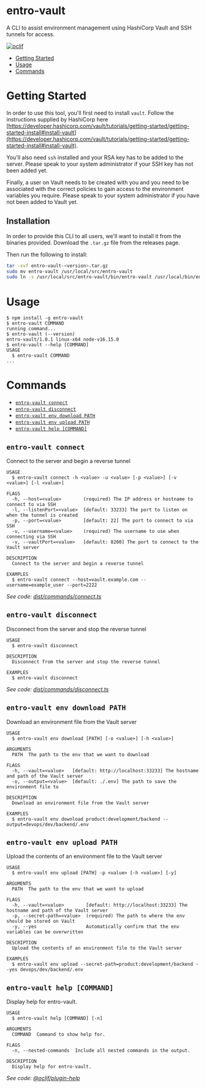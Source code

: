 entro-vault
=================

A CLI to assist environment management using HashiCorp Vault and SSH tunnels for access.

[![oclif](https://img.shields.io/badge/cli-oclif-brightgreen.svg)](https://oclif.io)

<!-- toc -->
* [Getting Started](#getting-started)
* [Usage](#usage)
* [Commands](#commands)
<!-- tocstop -->

# Getting Started
In order to use this tool, you'll first need to install `vault`. Follow the instructions supplied by HashiCorp here [https://developer.hashicorp.com/vault/tutorials/getting-started/getting-started-install#install-vault](https://developer.hashicorp.com/vault/tutorials/getting-started/getting-started-install#install-vault).

You'll also need `ssh` installed and your RSA key has to be added to the server. Please speak to your system administrator if your SSH key has not been added yet.

Finally, a user on Vault needs to be created with you and you need to be associated with the correct policies to gain access to the environment variables you require. Please speak to your system administrator if you have not been added to Vault yet.

## Installation

In order to provide this CLI to all users, we'll want to install it from the binaries provided. Download the `.tar.gz` file from the releases page.

Then run the following to install:
```bash
tar -xvf entro-vault-<version>.tar.gz
sudo mv entro-vault /usr/local/src/entro-vault
sudo ln -s /usr/local/src/entro-vault/bin/entro-vault /usr/local/bin/entro-vault
```

# Usage
<!-- usage -->
```sh-session
$ npm install -g entro-vault
$ entro-vault COMMAND
running command...
$ entro-vault (--version)
entro-vault/1.0.1 linux-x64 node-v16.15.0
$ entro-vault --help [COMMAND]
USAGE
  $ entro-vault COMMAND
...
```
<!-- usagestop -->
# Commands
<!-- commands -->
* [`entro-vault connect`](#entro-vault-connect)
* [`entro-vault disconnect`](#entro-vault-disconnect)
* [`entro-vault env download PATH`](#entro-vault-env-download-path)
* [`entro-vault env upload PATH`](#entro-vault-env-upload-path)
* [`entro-vault help [COMMAND]`](#entro-vault-help-command)

## `entro-vault connect`

Connect to the server and begin a reverse tunnel

```
USAGE
  $ entro-vault connect -h <value> -u <value> [-p <value>] [-v <value>] [-l <value>]

FLAGS
  -h, --host=<value>        (required) The IP address or hostname to connect to via SSH
  -l, --listenPort=<value>  [default: 33233] The port to listen on when the tunnel is created
  -p, --port=<value>        [default: 22] The port to connect to via SSH
  -u, --username=<value>    (required) The username to use when connecting via SSH
  -v, --vaultPort=<value>   [default: 8200] The port to connect to the Vault server

DESCRIPTION
  Connect to the server and begin a reverse tunnel

EXAMPLES
  $ entro-vault connect --host=vault.example.com --username=example_user --port=2222
```

_See code: [dist/commands/connect.ts](https://github.com/entrostat/entro-vault/blob/v1.0.1/dist/commands/connect.ts)_

## `entro-vault disconnect`

Disconnect from the server and stop the reverse tunnel

```
USAGE
  $ entro-vault disconnect

DESCRIPTION
  Disconnect from the server and stop the reverse tunnel

EXAMPLES
  $ entro-vault disconnect
```

_See code: [dist/commands/disconnect.ts](https://github.com/entrostat/entro-vault/blob/v1.0.1/dist/commands/disconnect.ts)_

## `entro-vault env download PATH`

Download an environment file from the Vault server

```
USAGE
  $ entro-vault env download [PATH] [-o <value>] [-h <value>]

ARGUMENTS
  PATH  The path to the env that we want to download

FLAGS
  -h, --vault=<value>   [default: http://localhost:33233] The hostname and path of the Vault server
  -o, --output=<value>  [default: ./.env] The path to save the environment file to

DESCRIPTION
  Download an environment file from the Vault server

EXAMPLES
  $ entro-vault env download product:development/backend --output=devops/dev/backend/.env
```

## `entro-vault env upload PATH`

Upload the contents of an environment file to the Vault server

```
USAGE
  $ entro-vault env upload [PATH] -p <value> [-h <value>] [-y]

ARGUMENTS
  PATH  The path to the env that we want to upload

FLAGS
  -h, --vault=<value>        [default: http://localhost:33233] The hostname and path of the Vault server
  -p, --secret-path=<value>  (required) The path to where the env should be stored on Vault
  -y, --yes                  Automatically confirm that the env variables can be overwritten

DESCRIPTION
  Upload the contents of an environment file to the Vault server

EXAMPLES
  $ entro-vault env upload --secret-path=product:development/backend --yes devops/dev/backend/.env
```

## `entro-vault help [COMMAND]`

Display help for entro-vault.

```
USAGE
  $ entro-vault help [COMMAND] [-n]

ARGUMENTS
  COMMAND  Command to show help for.

FLAGS
  -n, --nested-commands  Include all nested commands in the output.

DESCRIPTION
  Display help for entro-vault.
```

_See code: [@oclif/plugin-help](https://github.com/oclif/plugin-help/blob/v5.1.19/src/commands/help.ts)_
<!-- commandsstop -->
